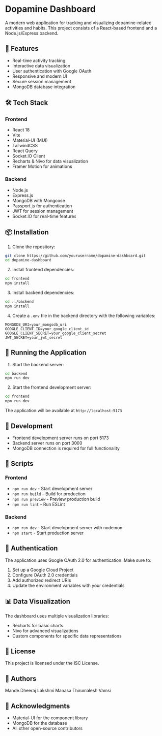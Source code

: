 # Dopamine Dashboard

A modern web application for tracking and visualizing dopamine-related activities and habits. This project consists of a React-based frontend and a Node.js/Express backend.

## 🚀 Features

- Real-time activity tracking
- Interactive data visualization
- User authentication with Google OAuth
- Responsive and modern UI
- Secure session management
- MongoDB database integration

## 🛠️ Tech Stack

### Frontend
- React 18
- Vite
- Material-UI (MUI)
- TailwindCSS
- React Query
- Socket.IO Client
- Recharts & Nivo for data visualization
- Framer Motion for animations

### Backend
- Node.js
- Express.js
- MongoDB with Mongoose
- Passport.js for authentication
- JWT for session management
- Socket.IO for real-time features

## 📦 Installation

1. Clone the repository:
```bash
git clone https://github.com/yourusername/dopamine-dashboard.git
cd dopamine-dashboard
```

2. Install frontend dependencies:
```bash
cd frontend
npm install
```

3. Install backend dependencies:
```bash
cd ../backend
npm install
```

4. Create a `.env` file in the backend directory with the following variables:
```
MONGODB_URI=your_mongodb_uri
GOOGLE_CLIENT_ID=your_google_client_id
GOOGLE_CLIENT_SECRET=your_google_client_secret
JWT_SECRET=your_jwt_secret
```

## 🚀 Running the Application

1. Start the backend server:
```bash
cd backend
npm run dev
```

2. Start the frontend development server:
```bash
cd frontend
npm run dev
```

The application will be available at `http://localhost:5173`

## 🔧 Development

- Frontend development server runs on port 5173
- Backend server runs on port 3000
- MongoDB connection is required for full functionality

## 📝 Scripts

### Frontend
- `npm run dev` - Start development server
- `npm run build` - Build for production
- `npm run preview` - Preview production build
- `npm run lint` - Run ESLint

### Backend
- `npm run dev` - Start development server with nodemon
- `npm start` - Start production server

## 🔐 Authentication

The application uses Google OAuth 2.0 for authentication. Make sure to:
1. Set up a Google Cloud Project
2. Configure OAuth 2.0 credentials
3. Add authorized redirect URIs
4. Update the environment variables with your credentials

## 📊 Data Visualization

The dashboard uses multiple visualization libraries:
- Recharts for basic charts
- Nivo for advanced visualizations
- Custom components for specific data representations



## 📄 License

This project is licensed under the ISC License.

## 👥 Authors

Mande.Dheeraj
Lakshmi Manasa
Thirumalesh
Vamsi

## 🙏 Acknowledgments

- Material-UI for the component library
- MongoDB for the database
- All other open-source contributors 